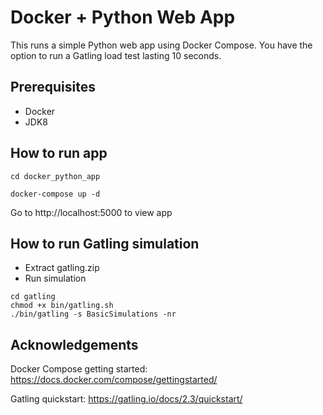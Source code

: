 # Docker + Python Web App

This runs a simple Python web app using Docker Compose.
You have the option to run a Gatling load test lasting 10 seconds. 

## Prerequisites

- Docker
- JDK8

## How to run app

```
cd docker_python_app

docker-compose up -d
```
Go to http://localhost:5000 to view app

## How to run Gatling simulation

- Extract gatling.zip
- Run simulation
```
cd gatling
chmod +x bin/gatling.sh
./bin/gatling -s BasicSimulations -nr
```

## Acknowledgements

Docker Compose getting started:
https://docs.docker.com/compose/gettingstarted/

Gatling quickstart:
https://gatling.io/docs/2.3/quickstart/